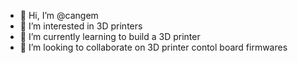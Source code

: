 - 👋 Hi, I’m @cangem
- 👀 I’m interested in 3D printers
- 🌱 I’m currently learning to build a 3D printer
- 💞️ I’m looking to collaborate on 3D printer contol board firmwares


<!---
cangem/cangem is a ✨ special ✨ repository because its `README.md` (this file) appears on your GitHub profile.
You can click the Preview link to take a look at your changes.
--->
